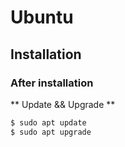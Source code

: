 # Ubuntu

## Installation

### After installation
** Update && Upgrade **
```bash
$ sudo apt update
$ sudo apt upgrade
```
